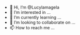 - 👋 Hi, I’m @Lucylamagela
- 👀 I’m interested in ...
- 🌱 I’m currently learning ...
- 💞️ I’m looking to collaborate on ...
- 📫 How to reach me ...

<!---
Lucylamagela/Lucylamagela is a ✨ special ✨ repository because its `README.md` (this file) appears on your GitHub profile.
You can click the Preview link to take a look at your changes.
--->
